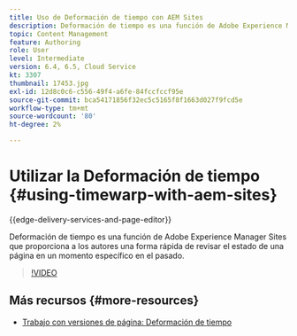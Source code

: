 ```yaml
---
title: Uso de Deformación de tiempo con AEM Sites
description: Deformación de tiempo es una función de Adobe Experience Manager Sites que proporciona a los autores una forma rápida de revisar el estado de una página en un momento específico en el pasado.
topic: Content Management
feature: Authoring
role: User
level: Intermediate
version: 6.4, 6.5, Cloud Service
kt: 3307
thumbnail: 17453.jpg
exl-id: 12d8c0c6-c556-49f4-a6fe-84fccfccf95e
source-git-commit: bca54171856f32ec5c5165f8f1663d027f9fcd5e
workflow-type: tm+mt
source-wordcount: '80'
ht-degree: 2%

---
```


# Utilizar la Deformación de tiempo {#using-timewarp-with-aem-sites}

{{edge-delivery-services-and-page-editor}}

Deformación de tiempo es una función de Adobe Experience Manager Sites que proporciona a los autores una forma rápida de revisar el estado de una página en un momento específico en el pasado.

>[!VIDEO](https://video.tv.adobe.com/v/17453?quality=12&learn=on)

## Más recursos {#more-resources}

* [Trabajo con versiones de página: Deformación de tiempo](https://experienceleague.adobe.com/docs/experience-manager-cloud-service/sites/authoring/features/page-versions.html)
